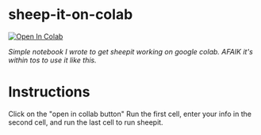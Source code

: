 # sheep-it-on-colab

[![Open In Colab](https://colab.research.google.com/assets/colab-badge.svg)](https://colab.research.google.com/github/sohrabhamza/sheep-it-on-colab/blob/main/sheepit_on_web.ipynb)

*Simple notebook I wrote to get sheepit working on google colab. AFAIK it's within tos to use it like this.* 

# Instructions
Click on the "open in collab button"
Run the first cell, enter your info in the second cell, and run the last cell to run sheepit.
